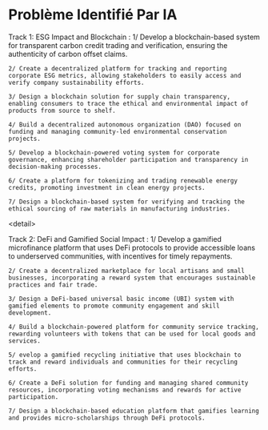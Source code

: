 # Problème Identifié Par IA
<summary>Track 1: ESG Impact and Blockchain :<summary\> 
<detail>
    1/ Develop a blockchain-based system for transparent carbon credit trading  and verification, ensuring the authenticity of carbon offset claims.

    2/ Create a decentralized platform for tracking and reporting corporate ESG metrics, allowing stakeholders to easily access and verify company sustainability efforts.

    3/ Design a blockchain solution for supply chain transparency, enabling consumers to trace the ethical and environmental impact of products from source to shelf.

    4/ Build a decentralized autonomous organization (DAO) focused on funding and managing community-led environmental conservation projects.

    5/ Develop a blockchain-powered voting system for corporate governance, enhancing shareholder participation and transparency in decision-making processes.

    6/ Create a platform for tokenizing and trading renewable energy credits, promoting investment in clean energy projects.

    7/ Design a blockchain-based system for verifying and tracking the ethical sourcing of raw materials in manufacturing industries.
<detail\>

<summary>Track 2: DeFi and Gamified Social Impact :<summary\>
<detail>
    1/ Develop a gamified microfinance platform that uses DeFi protocols to provide accessible loans to underserved communities, with incentives for timely repayments.

    2/ Create a decentralized marketplace for local artisans and small businesses, incorporating a reward system that encourages sustainable practices and fair trade.

    3/ Design a DeFi-based universal basic income (UBI) system with gamified elements to promote community engagement and skill development.

    4/ Build a blockchain-powered platform for community service tracking, rewarding volunteers with tokens that can be used for local goods and services.

    5/ evelop a gamified recycling initiative that uses blockchain to track and reward individuals and communities for their recycling efforts.

    6/ Create a DeFi solution for funding and managing shared community resources, incorporating voting mechanisms and rewards for active participation.

    7/ Design a blockchain-based education platform that gamifies learning and provides micro-scholarships through DeFi protocols.
<detail/>